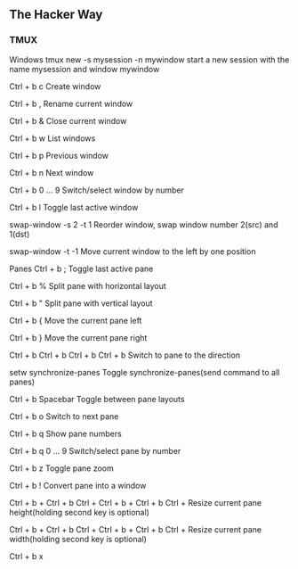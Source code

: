 ## The Hacker Way


### TMUX
Windows
tmux new -s mysession -n mywindow
start a new session with the name mysession and window mywindow

Ctrl + b c
Create window

Ctrl + b ,
Rename current window

Ctrl + b &
Close current window

Ctrl + b w
List windows

Ctrl + b p
Previous window

Ctrl + b n
Next window

Ctrl + b 0 ... 9
Switch/select window by number

Ctrl + b l
Toggle last active window

swap-window -s 2 -t 1
Reorder window, swap window number 2(src) and 1(dst)

swap-window -t -1
Move current window to the left by one position

Panes
Ctrl + b ;
Toggle last active pane

Ctrl + b %
Split pane with horizontal layout

Ctrl + b "
Split pane with vertical layout

Ctrl + b {
Move the current pane left

Ctrl + b }
Move the current pane right

Ctrl + b 
Ctrl + b 
Ctrl + b 
Ctrl + b 
Switch to pane to the direction

setw synchronize-panes
Toggle synchronize-panes(send command to all panes)

Ctrl + b Spacebar
Toggle between pane layouts

Ctrl + b o
Switch to next pane

Ctrl + b q
Show pane numbers

Ctrl + b q 0 ... 9
Switch/select pane by number

Ctrl + b z
Toggle pane zoom

Ctrl + b !
Convert pane into a window

Ctrl + b + 
Ctrl + b Ctrl + 
Ctrl + b + 
Ctrl + b Ctrl + 
Resize current pane height(holding second key is optional)

Ctrl + b + 
Ctrl + b Ctrl + 
Ctrl + b + 
Ctrl + b Ctrl + 
Resize current pane width(holding second key is optional)

Ctrl + b x

